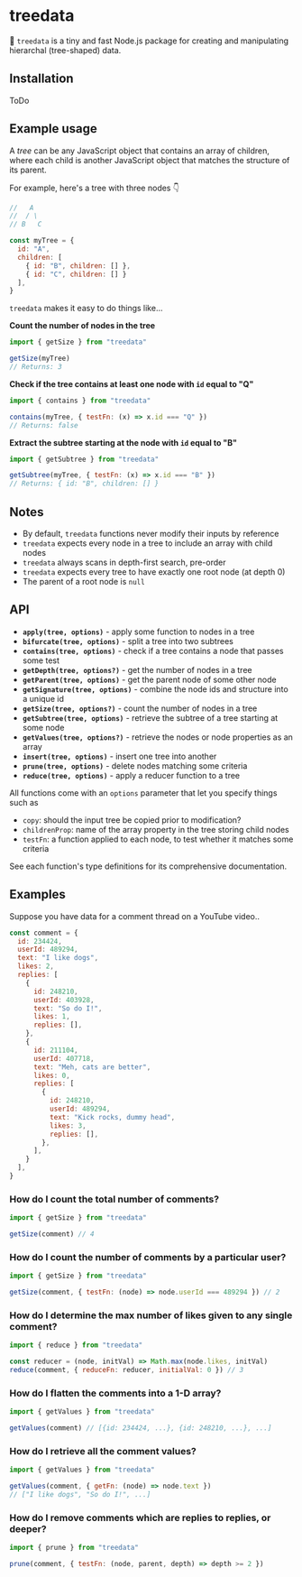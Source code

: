 # treedata
🌲 `treedata` is a tiny and fast Node.js package for creating and manipulating hierarchal (tree-shaped) data.

## Installation
ToDo

## Example usage
A _tree_ can be any JavaScript object that contains an array of children, where each child is another JavaScript object that matches the structure of its parent.

For example, here's a tree with three nodes 👇

```js
//   A
//  / \
// B   C

const myTree = {
  id: "A",
  children: [
    { id: "B", children: [] },
    { id: "C", children: [] }
  ],
}
```

`treedata` makes it easy to do things like...

**Count the number of nodes in the tree**
```js
import { getSize } from "treedata"

getSize(myTree) 
// Returns: 3
```

**Check if the tree contains at least one node with `id` equal to "Q"**
```js
import { contains } from "treedata"

contains(myTree, { testFn: (x) => x.id === "Q" }) 
// Returns: false
```

**Extract the subtree starting at the node with `id` equal to "B"**
```js
import { getSubtree } from "treedata"

getSubtree(myTree, { testFn: (x) => x.id === "B" }) 
// Returns: { id: "B", children: [] }
```

## Notes
- By default, `treedata` functions never modify their inputs by reference
- `treedata` expects every node in a tree to include an array with child nodes
- `treedata` always scans in depth-first search, pre-order
- `treedata` expects every tree to have exactly one root node (at depth 0)
- The parent of a root node is `null`

## API
- **`apply(tree, options)`** - apply some function to nodes in a tree
- **`bifurcate(tree, options)`** - split a tree into two subtrees
- **`contains(tree, options)`** - check if a tree contains a node that passes some test
- **`getDepth(tree, options?)`** - get the number of nodes in a tree
- **`getParent(tree, options)`** - get the parent node of some other node
- **`getSignature(tree, options)`** - combine the node ids and structure into a unique id
- **`getSize(tree, options?)`** - count the number of nodes in a tree
- **`getSubtree(tree, options)`** - retrieve the subtree of a tree starting at some node
- **`getValues(tree, options?)`** - retrieve the nodes or node properties as an array
- **`insert(tree, options)`** - insert one tree into another
- **`prune(tree, options)`** - delete nodes matching some criteria
- **`reduce(tree, options)`** - apply a reducer function to a tree

All functions come with an `options` parameter that let you specify things such as

- `copy`: should the input tree be copied prior to modification?
- `childrenProp`: name of the array property in the tree storing child nodes
- `testFn`: a function applied to each node, to test whether it matches some criteria

See each function's type definitions for its comprehensive documentation.

## Examples
Suppose you have data for a comment thread on a YouTube video..

```js
const comment = {
  id: 234424,
  userId: 489294,
  text: "I like dogs",
  likes: 2,
  replies: [
    {
      id: 248210,
      userId: 403928,
      text: "So do I!",
      likes: 1,
      replies: [],
    },
    {
      id: 211104,
      userId: 407718,
      text: "Meh, cats are better",
      likes: 0,
      replies: [
        {
          id: 248210,
          userId: 489294,
          text: "Kick rocks, dummy head",
          likes: 3,
          replies: [],
        },
      ],
    }
  ],
}
```

### How do I count the total number of comments?
```js
import { getSize } from "treedata"

getSize(comment) // 4
```

### How do I count the number of comments by a particular user?
```js
import { getSize } from "treedata"

getSize(comment, { testFn: (node) => node.userId === 489294 }) // 2
```

### How do I determine the max number of likes given to any single comment?
```js
import { reduce } from "treedata"

const reducer = (node, initVal) => Math.max(node.likes, initVal)
reduce(comment, { reduceFn: reducer, initialVal: 0 }) // 3
```

### How do I flatten the comments into a 1-D array?
```js
import { getValues } from "treedata"

getValues(comment) // [{id: 234424, ...}, {id: 248210, ...}, ...]
```

### How do I retrieve all the comment values?
```js
import { getValues } from "treedata"

getValues(comment, { getFn: (node) => node.text })
// ["I like dogs", "So do I!", ...]
```

### How do I remove comments which are replies to replies, or deeper?
```js
import { prune } from "treedata"

prune(comment, { testFn: (node, parent, depth) => depth >= 2 })
```